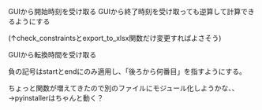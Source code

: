  GUIから開始時刻を受け取る
 GUIから終了時刻を受け取っても逆算して計算できるようにする
 
 (↑check_constraintsとexport_to_xlsx関数だけ変更すればよさそう)

 GUIから転換時間を受け取る

 負の記号はstartとendにのみ適用し、「後ろから何番目」を指すようにする。

 ちょっと関数が増えてきたので別のファイルにモジュール化しようかな、、→pyinstallerはちゃんと動く？

